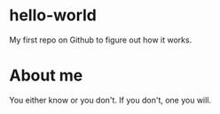 # hello-world
My first repo on Github to figure out how it works. 

# About me
You either know or you don't. 
If you don't, one you will.
